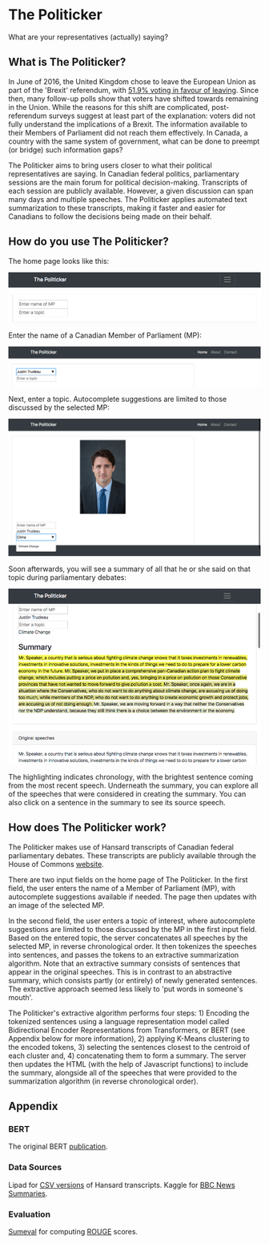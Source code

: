 # The Politicker

What are your representatives (actually) saying?


## What is The Politicker?

In June of 2016, the United Kingdom chose to leave the European Union as part of the 'Brexit' referendum, with [51.9% voting in favour of leaving](https://www.bbc.com/news/politics/eu_referendum/results). Since then, many follow-up polls show that voters have shifted towards remaining in the Union. While the reasons for this shift are complicated, post-referendum surveys suggest at least part of the explanation: voters did not fully understand the implications of a Brexit. The information available to their Members of Parliament did not reach them effectively. In Canada, a country with the same system of government, what can be done to preempt (or bridge) such information gaps?

The Politicker aims to bring users closer to what their political representatives are saying. In Canadian federal politics, parliamentary sessions are the main forum for political decision-making. Transcripts of each session are publicly available. However, a given discussion can span many days and multiple speeches. The Politicker applies automated text summarization to these transcripts, making it faster and easier for Canadians to follow the decisions being made on their behalf.


## How do you use The Politicker?

The home page looks like this:

![Screenshot of The Politicker home page.](./media/screenshot_home.png)

Enter the name of a Canadian Member of Parliament (MP):

![Screenshot showing the MP field before pressing enter.](./media/screenshot_choose_MP.png)

Next, enter a topic. Autocomplete suggestions are limited to those discussed by the selected MP:

![Screenshot showing the result of choosing an MP (a picture of the MP appears). Also shows the topic field partially filled out.](./media/screenshot_choose_topic.png)

Soon afterwards, you will see a summary of all that he or she said on that topic during parliamentary debates:

![Screenshot showing the result after entering a topic. An automated summary appears, with the speeches considered for that summary underneath.](./media/screenshot_summary.png)

The highlighting indicates chronology, with the brightest sentence coming from the most recent speech. Underneath the summary, you can explore all of the speeches that were considered in creating the summary. You can also click on a sentence in the summary to see its source speech.


## How does The Politicker work?

The Politicker makes use of Hansard transcripts of Canadian federal parliamentary debates. These transcripts are publicly available through the House of Commons [website](https://www.ourcommons.ca/en).

There are two input fields on the home page of The Politicker. In the first field, the user enters the name of a Member of Parliament (MP), with autocomplete suggestions available if needed. The page then updates with an image of the selected MP.

In the second field, the user enters a topic of interest, where autocomplete suggestions are limited to those discussed by the MP in the first input field. Based on the entered topic, the server concatenates all speeches by the selected MP, in reverse chronological order. It then tokenizes the speeches into sentences, and passes the tokens to an extractive summarization algorithm. Note that an extractive summary consists of sentences that appear in the original speeches. This is in contrast to an abstractive summary, which consists partly (or entirely) of newly generated sentences. The extractive approach seemed less likely to 'put words in someone's mouth'.

The Politicker's extractive algorithm performs four steps: 1) Encoding the tokenized sentences using a language representation model called Bidirectional Encoder Representations from Transformers, or BERT (see Appendix below for more information), 2) applying K-Means clustering to the encoded tokens, 3) selecting the sentences closest to the centroid of each cluster and, 4) concatenating them to form a summary. The server then updates the HTML (with the help of Javascript functions) to include the summary, alongside all of the speeches that were provided to the summarization algorithm (in reverse chronological order).


## Appendix

### BERT
The original BERT [publication](https://arxiv.org/abs/1810.04805).

### Data Sources
Lipad for [CSV versions](https://www.lipad.ca/data/) of Hansard transcripts.
Kaggle for [BBC News Summaries](https://www.kaggle.com/pariza/bbc-news-summary).

### Evaluation
[Sumeval](https://github.com/chakki-works/sumeval) for computing [ROUGE](https://en.wikipedia.org/wiki/ROUGE_%28metric%29) scores.
